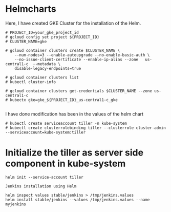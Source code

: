 # Helmcharts
Here, I have created GKE Cluster for the installation of the Helm. 

```
# PROJECT_ID=your_gke_project_id
# gcloud config set project ${PROJECT_ID}
# CLUSTER_NAME=gke

# gcloud container clusters create $CLUSTER_NAME \
    --num-nodes=3 --enable-autoupgrade --no-enable-basic-auth \
    --no-issue-client-certificate --enable-ip-alias --zone   us-central1-c  --metadata \
    disable-legacy-endpoints=true
    
# gcloud container clusters list
# kubectl cluster-info

# gcloud container clusters get-credentials $CLUSTER_NAME --zone us-central1-c 
# kubectx gke=gke_${PROJECT_ID}_us-central1-c_gke
    
```	

I have done modification has been in the values of the helm chart

```
# kubectl create serviceaccount tiller -n kube-system 
# kubectl create clusterrolebinding tiller --clusterrole cluster-admin --serviceaccount=kube-system:tiller 

```

# Initialize the tiller as server side component in kube-system 

```
helm init --service-account tiller 

Jenkins installation using Helm 

helm inspect values stable/jenkins > /tmp/jenkins.values
helm install stable/jenkins --values /tmp/jenkins.values --name myjenkins 
```
